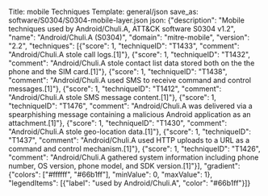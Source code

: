 Title: mobile Techniques
Template: general/json
save_as: software/S0304/S0304-mobile-layer.json
json: {"description": "Mobile techniques used by Android/Chuli.A, ATT&CK software S0304 v1.2", "name": "Android/Chuli.A (S0304)", "domain": "mitre-mobile", "version": "2.2", "techniques": [{"score": 1, "techniqueID": "T1433", "comment": "Android/Chuli.A stole call logs.[1]"}, {"score": 1, "techniqueID": "T1432", "comment": "Android/Chuli.A stole contact list data stored both on the the phone and the SIM card.[1]"}, {"score": 1, "techniqueID": "T1438", "comment": "Android/Chuli.A used SMS to receive command and control messages.[1]"}, {"score": 1, "techniqueID": "T1412", "comment": "Android/Chuli.A stole SMS message content.[1]"}, {"score": 1, "techniqueID": "T1476", "comment": "Android/Chuli.A was delivered via a spearphishing message containing a malicious Android application as an attachment.[1]"}, {"score": 1, "techniqueID": "T1430", "comment": "Android/Chuli.A stole geo-location data.[1]"}, {"score": 1, "techniqueID": "T1437", "comment": "Android/Chuli.A used HTTP uploads to a URL as a command and control mechanism.[1]"}, {"score": 1, "techniqueID": "T1426", "comment": "Android/Chuli.A gathered system information including phone number, OS version, phone model, and SDK version.[1]"}], "gradient": {"colors": ["#ffffff", "#66b1ff"], "minValue": 0, "maxValue": 1}, "legendItems": [{"label": "used by Android/Chuli.A", "color": "#66b1ff"}]}